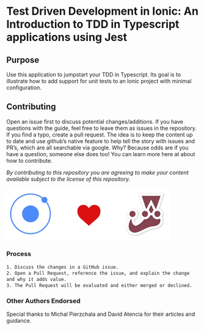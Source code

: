 # Test Driven Development in Ionic: An Introduction to TDD in Typescript applications using Jest
## Purpose
Use this application to jumpstart your TDD in Typescript. Its goal is to illustrate how to add support for unit tests to an Ionic project with minimal
configuration.

## Contributing
Open an issue first to discuss potential changes/additions. If you have questions with the guide, feel free to leave them as issues in the repository. If you find a typo, create a pull request. The idea is to keep the content up to date and use github’s native feature to help tell the story with issues and PR’s, which are all searchable via google. Why? Because odds are if you have a question, someone else does too! You can learn more here at about how to contribute.

*By contributing to this repository you are agreeing to make your content available subject to the license of this repository.*

![ionic love test](readme_resources/ionic_love_jest.png "ionic love jest")

### Process
    1. Discuss the changes in a GitHub issue.
    2. Open a Pull Request, reference the issue, and explain the change and why it adds value.
    3. The Pull Request will be evaluated and either merged or declined.

### Other Authors Endorsed
Special thanks to Michal Pierzchala and David Atencia for their articles and guidance.


